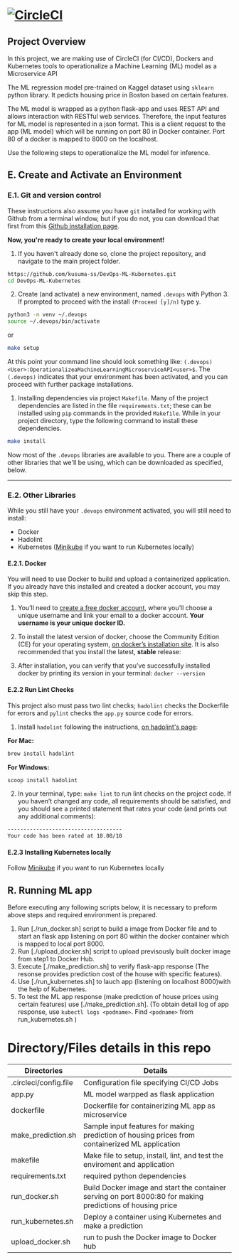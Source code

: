 # [![CircleCI](https://dl.circleci.com/status-badge/img/gh/kusuma-ss/OperationalizeaMachineLearningMicroserviceAPI/tree/master.svg?style=svg)](https://dl.circleci.com/status-badge/redirect/gh/kusuma-ss/OperationalizeaMachineLearningMicroserviceAPI/tree/master)

## Project Overview

In this project, we are making use of CircleCI (for CI/CD), Dockers and Kubernetes tools to operationalize a Machine Learning (ML) model as a Microservice API

The ML regression model pre-trained on Kaggel dataset using `sklearn` python library.  It pedicts housing price in Boston based on certain features.

The ML model is wrapped as a python flask-app and uses REST API and allows interaction with RESTful web services. Therefore, the input features for ML model is represented in a json format. This is a client request to the app (ML model) which will be running on port 80 in Docker container. Port 80 of a docker is mapped to 8000 on the localhost.

Use the following steps to operationalize the ML model for inference.

## E. Create and Activate an Environment

### E.1. Git and version control

These instructions also assume you have `git` installed for working with Github from a terminal window, but if you do not, you can download that first from this [Github installation page](https://www.atlassian.com/git/tutorials/install-git).

**Now, you're ready to create your local environment!**

1. If you haven't already done so, clone the project repository, and navigate to the main project folder.

```bash
https://github.com/kusuma-ss/DevOps-ML-Kubernetes.git
cd DevOps-ML-Kubernetes
```

2. Create (and activate) a new environment, named `.devops` with Python 3. If prompted to proceed with the install `(Proceed [y]/n)` type y.

```bash
python3 -m venv ~/.devops
source ~/.devops/bin/activate
```
or

```bash
make setup
```

At this point your command line should look something like: `(.devops) <User>:OperationalizeaMachineLearningMicroserviceAPI<user>$`. The `(.devops)` indicates that your environment has been activated, and you can proceed with further package installations.

1. Installing dependencies via project `Makefile`. Many of the project dependencies are listed in the file `requirements.txt`; these can be installed using `pip` commands in the provided `Makefile`. While in your project directory, type the following command to install these dependencies.

```bash
make install
```

Now most of the `.devops` libraries are available to you. There are a couple of other libraries that we'll be using, which can be downloaded as specified, below.

---
### E.2. Other Libraries

While you still have your `.devops` environment activated, you will still need to install:
* Docker
* Hadolint
* Kubernetes ([Minikube](https://kubernetes.io/docs/tasks/tools/install-minikube/) if you want to run Kubernetes locally)

#### E.2.1. Docker

You will need to use Docker to build and upload a containerized application. If you already have this installed and created a docker account, you may skip this step.

1. You’ll need to [create a free docker account](https://hub.docker.com/signup), where you’ll choose a unique username and link your email to a docker account. **Your username is your unique docker ID.**

2. To install the latest version of docker, choose the Community Edition (CE) for your operating system, [on docker’s installation site](https://docs.docker.com/v17.12/install/). It is also recommended that you install the latest, **stable** release:

3. After installation, you can verify that you’ve successfully installed docker by printing its version in your terminal: `docker --version`

#### E.2.2 Run Lint Checks

This project also must pass two lint checks; `hadolint` checks the Dockerfile for errors and `pylint` checks the `app.py` source code for errors.

1. Install `hadolint` following the instructions, [on hadolint's page]( https://github.com/hadolint/hadolint): 

**For Mac:**
```bash
brew install hadolint
```

**For Windows:**
```bash
scoop install hadolint
```

2. In your terminal, type: `make lint` to run lint checks on the project code. If you haven’t changed any code, all requirements should be satisfied, and you should see a printed statement that rates your code (and prints out any additional comments):

```bash
------------------------------------
Your code has been rated at 10.00/10
```

#### E.2.3 Installing Kubernetes locally
Follow [Minikube](https://kubernetes.io/docs/tasks/tools/install-minikube/) if you want to run Kubernetes locally

## R. Running ML app  

Before executing any following scripts below, it is necessary to preform above steps and required environment is prepared.
  
  1. Run [./run_docker.sh] script to build a image from Docker file and to start an flask app listening on port 80 within the docker container which is mapped to local port 8000.
  2. Run [./upload_docker.sh] script to upload previsously built docker image from step1 to Docker Hub.
  3. Execute [./make_prediction.sh] to verify flask-app response (The resonse provides prediction cost of the house with specific features).
  4. Use [./run_kubernetes.sh] to lauch app (listening on localhost 8000)with the help of Kubernetes.
  5. To test the ML app response (make prediction of house prices using certain features) use [./make_prediction.sh]. (To obtain detail log of app response, use `kubectl logs <podname>`. Find `<podname>` from run_kubernetes.sh )

# Directory/Files details in this repo

Directories   | Details
------------- | -------------
.circleci/config.file  | Configuration file specifying CI/CD Jobs
app.py | ML model warpped as flask application
dockerfile| Dockerfile for containerizing ML app as microservice
make_prediction.sh | Sample input features for making prediction of housing prices from containerized ML application
makefile| Make file to setup, install, lint, and test the enviroment and application 
requirements.txt | required python dependencies
run_docker.sh|  Build Docker image and start the container serving on port 8000:80 for making predictions of housing price
run_kubernetes.sh| Deploy a container using Kubernetes and make a prediction
upload_docker.sh| run to push the Docker image to Docker hub

